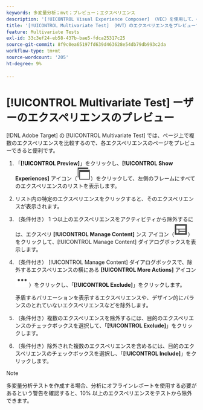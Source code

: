```yaml
---
keywords: 多変量分析；mvt；プレビュー；エクスペリエンス
description: '[!UICONTROL Visual Experience Composer] （VEC）を使用して、の [!UICONTROL Multivariate Test] （MVT）アクティビティの各エクスペリエンスをプレビュ  [!DNL Adobe Target]  する方法について説明します。'
title: '[!UICONTROL Multivariate Test] （MVT）のエクスペリエンスをプレビューするには、どうすればよいですか？'
feature: Multivariate Tests
exl-id: 33c3ef24-eb58-437b-bae5-fdca25317c25
source-git-commit: 8f9c0ea65197fd639d463628e54db79db993c2da
workflow-type: tm+mt
source-wordcount: '205'
ht-degree: 9%

---
```


# [!UICONTROL Multivariate Test] ーザーのエクスペリエンスのプレビュー

[!DNL Adobe Target] の [!UICONTROL Multivariate Test] では、ページ上で複数のエクスペリエンスを比較するので、各エクスペリエンスのページをプレビューできると便利です。

1. 「**[!UICONTROL Preview]**」をクリックし、**[!UICONTROL Show Experiences]** アイコン（![ エクスペリエンスを表示アイコン ](/help/main/assets/icons/WebPages.svg)）をクリックして、左側のフレームにすべてのエクスペリエンスのリストを表示します。

1. リスト内の特定のエクスペリエンスをクリックすると、そのエクスペリエンスが表示されます。

1. （条件付き） 1 つ以上のエクスペリエンスをアクティビティから除外するには、エクスペリ **[!UICONTROL Manage Content]** ンス アイコン（![ コンテンツを管理アイコン ](/help/main/assets/icons/Experience.svg)）をクリックして、[!UICONTROL Manage Content] ダイアログボックスを表示します。

1. （条件付き） [!UICONTROL Manage Content] ダイアログボックスで、除外するエクスペリエンスの横にある **[!UICONTROL More Actions]** アイコン ![ その他のアクションアイコン ](/help/main/assets/icons/MoreSmallList.svg)）をクリックし、「**[!UICONTROL Exclude]**」をクリックします。

   矛盾するバリエーションを表示するエクスペリエンスや、デザイン的にバランスのとれていないエクスペリエンスなどを除外します。

1. （条件付き）複数のエクスペリエンスを除外するには、目的のエクスペリエンスのチェックボックスを選択して、「**[!UICONTROL Exclude]**」をクリックします。

1. （条件付き）除外された複数のエクスペリエンスを含めるには、目的のエクスペリエンスのチェックボックスを選択し、「**[!UICONTROL Include]**」をクリックします。

>[!NOTE]
>
>多変量分析テストを作成する場合、分析にオフラインレポートを使用する必要があるという警告を確認すると、10% 以上のエクスペリエンスをテストから除外できます。
